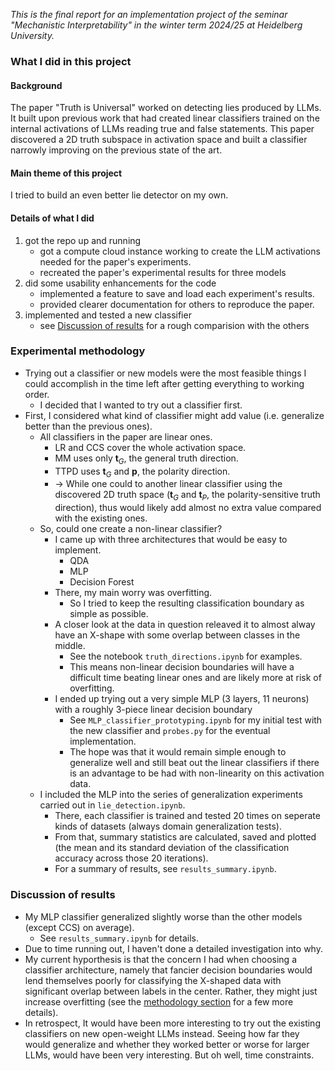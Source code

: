 *This is the final report for an implementation project of the seminar "Mechanistic Interpretability" in the winter term 2024/25 at Heidelberg University.* 

### What I did in this project
#### Background
The paper "Truth is Universal" worked on detecting lies produced by LLMs. It built upon previous work that had created linear classifiers trained on the internal activations of LLMs reading true and false statements. This paper discovered a 2D truth subspace in activation space and built a classifier narrowly improving on the previous state of the art.

#### Main theme of this project
I tried to build an even better lie detector on my own.

#### Details of what I did
1. got the repo up and running
	- got a compute cloud instance working to create the LLM activations needed for the paper's experiments.
	- recreated the paper's experimental results for three models
2. did some usability enhancements for the code
	- implemented a feature to save and load each experiment's results.
	- provided clearer documentation for others to reproduce the paper.
3. implemented and tested a new classifier
	- see [Discussion of results](Seminar%20project%20report.md#discussion-of-results) for a rough comparision with the others


### Experimental methodology
- Trying out a classifier or new models were the most feasible things I could accomplish in the time left after getting everything to working order.
	- I decided that I wanted to try out a classifier first.
- First, I considered what kind of classifier might add value (i.e. generalize better than the previous ones).
	- All classifiers in the paper are linear ones.
		- LR and CCS cover the whole activation space.
		- MM uses only $\textbf{t}_G$, the general truth direction.
		- TTPD uses $\textbf{t}_G$ and $\textbf{p}$, the polarity direction.
		- -> While one could to another linear classifier using the discovered 2D truth space ($\textbf{t}_G$ and $\textbf{t}_P$, the polarity-sensitive truth direction), thus would likely add almost no extra value compared with the existing ones.
	- So, could one create a non-linear classifier?
		- I came up with three architectures that would be easy to implement.
			- QDA
			- MLP
			- Decision Forest
		- There, my main worry was overfitting.
			- So I tried to keep the resulting classification boundary as simple as possible.
		- A closer look at the data in question releaved it to almost alway have an X-shape with some overlap between classes in the middle.
			- See the notebook `truth_directions.ipynb` for examples.
			- This means non-linear decision boundaries will have a difficult time beating linear ones and are likely more at risk of overfitting.
		- I ended up trying out a very simple MLP (3 layers, 11 neurons) with a roughly 3-piece linear decision boundary
			- See `MLP_classifier_prototyping.ipynb` for my initial test with the new classifier and `probes.py` for the eventual implementation.
			- The hope was that it would remain simple enough to generalize well and still beat out the linear classifiers if there is an advantage to be had with non-linearity on this activation data.
	- I included the MLP into the series of generalization experiments carried out in `lie_detection.ipynb`.
		- There, each classifier is trained and tested 20 times on seperate kinds of datasets (always domain generalization tests).
		- From that,  summary statistics are calculated, saved and plotted (the mean and its standard deviation of the classification accuracy across those 20 iterations).
		- For a summary of results, see `results_summary.ipynb`.


### Discussion of results
- My MLP classifier generalized slightly worse than the other models (except CCS) on average).
	- See `results_summary.ipynb` for details.
- Due to time running out, I haven't done a detailed investigation into why.
- My current hyporthesis is that the concern I had when choosing a classifier architecture, namely that fancier decision boundaries would lend themselves poorly for classifying the X-shaped data with significant overlap between labels in the center. Rather, they might just increase overfitting (see the [methodology section](Seminar%20project%20report.md#experimental-methodology) for a few more details).
- In retrospect, It would have been more interesting to try out the existing classifiers on new open-weight LLMs instead. Seeing how far they would generalize and whether they worked better or worse for larger LLMs, would have been very interesting. But oh well, time constraints.
